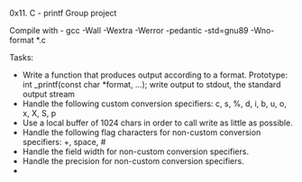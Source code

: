 0x11. C - printf
Group project


Compile with - gcc -Wall -Wextra -Werror -pedantic -std=gnu89 -Wno-format *.c

Tasks:
- Write a function that produces output according to a format.
	Prototype: int _printf(const char *format, ...);
	write output to stdout, the standard output stream
- Handle the following custom conversion specifiers:
	c, s, %, d, i, b, u, o, x, X, S, p
- Use a local buffer of 1024 chars in order to call write as little as possible.
- Handle the following flag characters for non-custom conversion specifiers:
	+, space, #
- Handle the field width for non-custom conversion specifiers.
- Handle the precision for non-custom conversion specifiers.
- 

